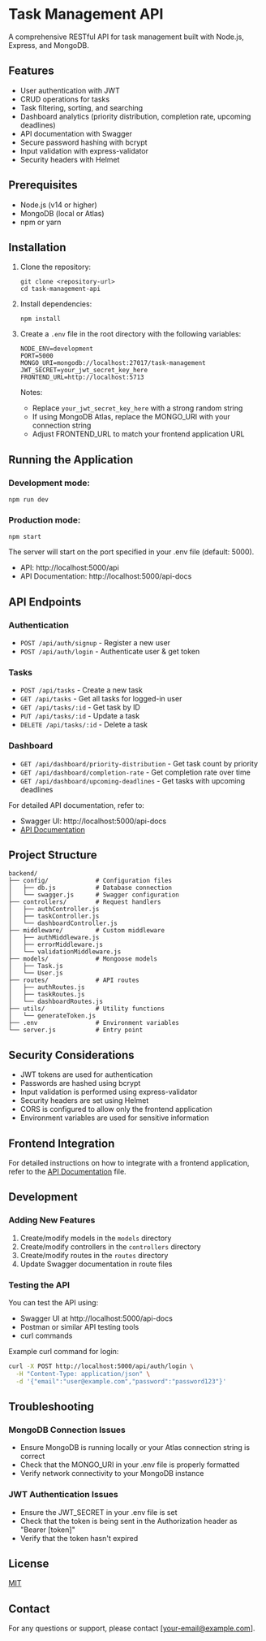 # Task Management API

A comprehensive RESTful API for task management built with Node.js, Express, and MongoDB.

## Features

- User authentication with JWT
- CRUD operations for tasks
- Task filtering, sorting, and searching
- Dashboard analytics (priority distribution, completion rate, upcoming deadlines)
- API documentation with Swagger
- Secure password hashing with bcrypt
- Input validation with express-validator
- Security headers with Helmet

## Prerequisites

- Node.js (v14 or higher)
- MongoDB (local or Atlas)
- npm or yarn

## Installation

1. Clone the repository:
   ```
   git clone <repository-url>
   cd task-management-api
   ```

2. Install dependencies:
   ```
   npm install
   ```

3. Create a `.env` file in the root directory with the following variables:
   ```
   NODE_ENV=development
   PORT=5000
   MONGO_URI=mongodb://localhost:27017/task-management
   JWT_SECRET=your_jwt_secret_key_here
   FRONTEND_URL=http://localhost:5713
   ```

   Notes:
   - Replace `your_jwt_secret_key_here` with a strong random string
   - If using MongoDB Atlas, replace the MONGO_URI with your connection string
   - Adjust FRONTEND_URL to match your frontend application URL

## Running the Application

### Development mode:
```
npm run dev
```

### Production mode:
```
npm start
```

The server will start on the port specified in your .env file (default: 5000).
- API: http://localhost:5000/api
- API Documentation: http://localhost:5000/api-docs

## API Endpoints

### Authentication

- `POST /api/auth/signup` - Register a new user
- `POST /api/auth/login` - Authenticate user & get token

### Tasks

- `POST /api/tasks` - Create a new task
- `GET /api/tasks` - Get all tasks for logged-in user
- `GET /api/tasks/:id` - Get task by ID
- `PUT /api/tasks/:id` - Update a task
- `DELETE /api/tasks/:id` - Delete a task

### Dashboard

- `GET /api/dashboard/priority-distribution` - Get task count by priority
- `GET /api/dashboard/completion-rate` - Get completion rate over time
- `GET /api/dashboard/upcoming-deadlines` - Get tasks with upcoming deadlines

For detailed API documentation, refer to:
- Swagger UI: http://localhost:5000/api-docs
- [API Documentation](./api-documentation.md)

## Project Structure

```
backend/
├── config/             # Configuration files
│   ├── db.js           # Database connection
│   └── swagger.js      # Swagger configuration
├── controllers/        # Request handlers
│   ├── authController.js
│   ├── taskController.js
│   └── dashboardController.js
├── middleware/         # Custom middleware
│   ├── authMiddleware.js
│   ├── errorMiddleware.js
│   └── validationMiddleware.js
├── models/             # Mongoose models
│   ├── Task.js
│   └── User.js
├── routes/             # API routes
│   ├── authRoutes.js
│   ├── taskRoutes.js
│   └── dashboardRoutes.js
├── utils/              # Utility functions
│   └── generateToken.js
├── .env                # Environment variables
└── server.js           # Entry point
```

## Security Considerations

- JWT tokens are used for authentication
- Passwords are hashed using bcrypt
- Input validation is performed using express-validator
- Security headers are set using Helmet
- CORS is configured to allow only the frontend application
- Environment variables are used for sensitive information

## Frontend Integration

For detailed instructions on how to integrate with a frontend application, refer to the [API Documentation](./api-documentation.md) file.

## Development

### Adding New Features

1. Create/modify models in the `models` directory
2. Create/modify controllers in the `controllers` directory
3. Create/modify routes in the `routes` directory
4. Update Swagger documentation in route files

### Testing the API

You can test the API using:
- Swagger UI at http://localhost:5000/api-docs
- Postman or similar API testing tools
- curl commands

Example curl command for login:
```bash
curl -X POST http://localhost:5000/api/auth/login \
  -H "Content-Type: application/json" \
  -d '{"email":"user@example.com","password":"password123"}'
```

## Troubleshooting

### MongoDB Connection Issues

- Ensure MongoDB is running locally or your Atlas connection string is correct
- Check that the MONGO_URI in your .env file is properly formatted
- Verify network connectivity to your MongoDB instance

### JWT Authentication Issues

- Ensure the JWT_SECRET in your .env file is set
- Check that the token is being sent in the Authorization header as "Bearer [token]"
- Verify that the token hasn't expired

## License

[MIT](LICENSE)

## Contact

For any questions or support, please contact [your-email@example.com].
